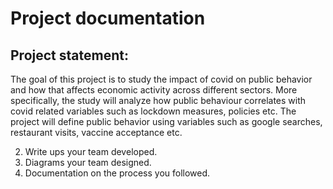 # Project documentation

## Project statement: 
The goal of this project is to study the impact of covid on public behavior and how that affects economic activity across different sectors. More specifically, the study will analyze how public behaviour correlates with covid related variables such as lockdown measures, policies etc.
The project will define public behavior using variables such as google searches, restaurant visits, vaccine acceptance etc. 

2. Write ups your team developed.
3. Diagrams your team designed.
4. Documentation on the process you followed.

